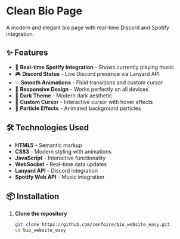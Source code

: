 # Clean Bio Page

A modern and elegant bio page with real-time Discord and Spotify integration.

## ✨ Features

- 🎵 **Real-time Spotify Integration** - Shows currently playing music
- 🎮 **Discord Status** - Live Discord presence via Lanyard API
- ✨ **Smooth Animations** - Fluid transitions and custom cursor
- 📱 **Responsive Design** - Works perfectly on all devices
- 🌙 **Dark Theme** - Modern dark aesthetic
- 🎨 **Custom Cursor** - Interactive cursor with hover effects
- 💫 **Particle Effects** - Animated background particles

## 🛠️ Technologies Used

- **HTML5** - Semantic markup
- **CSS3** - Modern styling with animations
- **JavaScript** - Interactive functionality
- **WebSocket** - Real-time data updates
- **Lanyard API** - Discord integration
- **Spotify Web API** - Music integration

## 📦 Installation

1. **Clone the repository**
   ```bash
   git clone https://github.com/cenfoire/bio_website_easy.git
   cd bio_website_easy
